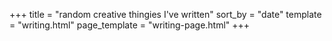 +++
title = "random creative thingies I've written"
sort_by = "date"
template = "writing.html"
page_template = "writing-page.html"
+++